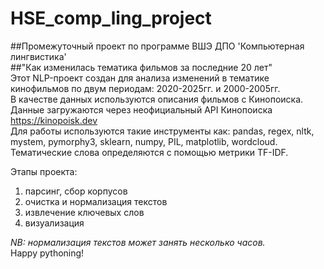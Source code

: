 # HSE_comp_ling_project
##Промежуточный проект по программе ВШЭ ДПО 'Компьютерная лингвистика'  
##"Как изменилась тематика фильмов за последние 20 лет"  
Этот NLP-проект создан для анализа изменений в тематике кинофильмов по двум периодам: 2020-2025гг. и 2000-2005гг.  
В качестве данных используются описания фильмов с Кинопоиска. Данные загружаются через неофициальный API Кинопоиска https://kinopoisk.dev  
Для работы используются такие инструменты как: pandas, regex, nltk, mystem, pymorphy3, sklearn, numpy, PIL, matplotlib, wordcloud. Тематические слова определяются с помощью метрики TF-IDF.

Этапы проекта:
1) парсинг, сбор корпусов
2) очистка и нормализация текстов
3) извлечение ключевых слов
4) визуализация

*NB: нормализация текстов может занять несколько часов.*  
Happy pythoning!
